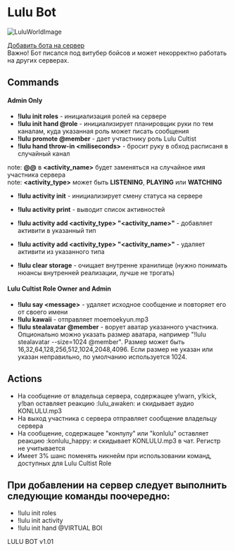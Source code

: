 # Lulu Bot

![LuluWorldImage](https://sun9-25.userapi.com/-2A4pD_GrGccJoDVVHp0PmEZ9eGyza7iRF3w4w/OzUaU38Gi8E.jpg)

[Добавить бота на сервер](https://discord.com/oauth2/authorize?client_id=752917963484430436&permissions=8&scope=bot)  
Важно! Бот писался под витубер бойсов и может некорректно работать на других серверах.

## Commands

#### Admin Only
* **!lulu init roles** - инициализация ролей на сервере
* **!lulu init hand @role** - инициализирует планировщик руки по тем каналам, куда указанная роль может писать сообщения
* **!lulu promote @member** - дает учтастнику роль Lulu Cultist
* **!lulu hand throw-in \<miliseconds\>** - бросит руку в обход расписаня в случайный канал



note: **@@** в **\<activity_name\>** будет заменяться на случайное имя участника сервера  
note: **\<activity_type\>** может быть **LISTENING**, **PLAYING** или **WATCHING**  
* **!lulu activity init** - инициализирует смену статуса на сервере
* **!lulu activity print** - выводит список активностей
* **!lulu activity add \<activity_type\> "\<activity_name\>"** - добавляет активити в указанный тип
* **!lulu activity add \<activity_type\> "\<activity_name\>"** - удаляет активити из указанного типа

* **!lulu clear storage** - очищает внутренне хранилище (нужно понимать нюансы внутренней реализации, лучше не трогать)

#### Lulu Cultist Role Owner and Admin
* **!lulu say \<message\>** - удаляет исходное сообщение и повторяет его от своего имени
* **!lulu kawaii** - отправляет moemoekyun.mp3
* **!lulu stealavatar @member** - ворует аватар указанного участника. Опционально можно указать размер аватара, например "!lulu stealavatar --size=1024 @member". Размер может быть 16,32,64,128,256,512,1024,2048,4096. Если размер не указан или указан неправильно, по умолчанию используется 1024.

## Actions
* На сообщение от владельца сервера, содержащее y!warn, y!kick, y!ban оставляет реакцию :lulu_awaken: и скидывает аудио KONLULU.mp3
* На выход участника с сервера отправляет сообщение владельцу сервера
* На сообщение, содержащее "конлулу" или "konlulu" оставляет реакцию :konlulu_happy: и скидывает KONLULU.mp3 в чат. Регистр не учитывается
* Имеет 3% шанс поменять никнейм при использовании команд, доступных для Lulu Cultist Role

## При добавлении на сервер следует выполнить следующие команды поочередно:
* !lulu init roles
* !lulu init activity
* !lulu init hand @VIRTUAL BOI

LULU BOT v1.01